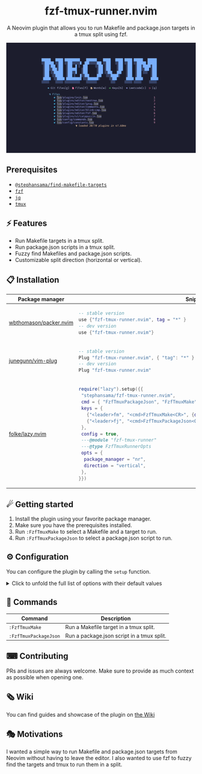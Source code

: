 <p align="center">
  <h1 align="center">fzf-tmux-runner.nvim</h1>
</p>

<p align="center">
  A Neovim plugin that allows you to run Makefile and package.json targets in a tmux split using fzf.
</p>

<div align="center">

![screenshot](https://raw.githubusercontent.com/stephansama/static/refs/heads/main/images/fzf-tmux-runner.gif)

</div>

## Prerequisites

- [`@stephansama/find-makefile-targets`](https://www.npmjs.com/package/@stephansama/find-makefile-targets)
- [`fzf`](https://github.com/junegunn/fzf)
- [`jq`](https://github.com/jqlang/jq)
- [`tmux`](https://github.com/tmux/tmux)

## ⚡️ Features

- Run Makefile targets in a tmux split.
- Run package.json scripts in a tmux split.
- Fuzzy find Makefiles and package.json scripts.
- Customizable split direction (horizontal or vertical).

## 📋 Installation

<div align="center">
<table>
<thead>
<tr>
<th>Package manager</th>
<th>Snippet</th>
</tr>
</thead>
<tbody>
<tr>
<td>

[wbthomason/packer.nvim](https://github.com/wbthomason/packer.nvim)

</td>
<td>

```lua
-- stable version
use {"fzf-tmux-runner.nvim", tag = "*" }
-- dev version
use {"fzf-tmux-runner.nvim"}
```

</td>
</tr>
<tr>
<td>

[junegunn/vim-plug](https://github.com/junegunn/vim-plug)

</td>
<td>

```lua
-- stable version
Plug "fzf-tmux-runner.nvim", { "tag": "*" }
-- dev version
Plug "fzf-tmux-runner.nvim"
```

</td>
</tr>
<tr>
<td>

[folke/lazy.nvim](https://github.com/folke/lazy.nvim)

</td>
<td>

```lua
require("lazy").setup({{
 "stephansama/fzf-tmux-runner.nvim",
 cmd = { "FzfTmuxPackageJson", "FzfTmuxMake" },
 keys = {
   {"<leader>fm", "<cmd>FzfTmuxMake<CR>", {desc = "launch makefile target"}},
   {"<leader>fj", "<cmd>FzfTmuxPackageJson<CR>", {desc = "launch package json script"}}
 },
 config = true,
 ---@module "fzf-tmux-runner"
 ---@type FzfTmuxRunnerOpts
 opts = {
  package_manager = "nr",
  direction = "vertical",
 },
}})
```

</td>
</tr>
</tbody>
</table>
</div>

## ☄ Getting started

1. Install the plugin using your favorite package manager.
2. Make sure you have the prerequisites installed.
3. Run `:FzfTmuxMake` to select a Makefile and a target to run.
4. Run `:FzfTmuxPackageJson` to select a package.json script to run.

## ⚙ Configuration

You can configure the plugin by calling the `setup` function.

<details>
<summary>Click to unfold the full list of options with their default values</summary>

> **Note**: The options are also available in Neovim by calling `:h fzf-tmux-runner.options`

```lua
require("fzf-tmux-runner").setup({
    -- Prints useful logs about what event are triggered, and reasons actions are executed.
    debug = false,
    -- The direction of the tmux split.
    direction = "horizontal",
    -- The package manager to use for running package.json scripts.
    package_manager = "pnpm run",
})
```

</details>

## 🧰 Commands

|   Command   |         Description        |
|-------------|----------------------------|
|  `:FzfTmuxMake`  |     Run a Makefile target in a tmux split.    |
|  `:FzfTmuxPackageJson`  |     Run a package.json script in a tmux split.    |

## ⌨ Contributing

PRs and issues are always welcome. Make sure to provide as much context as possible when opening one.

## 🗞 Wiki

You can find guides and showcase of the plugin on [the Wiki](https://github.com/stephanrandle/fzf-tmux-runner.nvim/wiki)

## 🎭 Motivations

I wanted a simple way to run Makefile and package.json targets from Neovim without having to leave the editor. I also wanted to use fzf to fuzzy find the targets and tmux to run them in a split.
